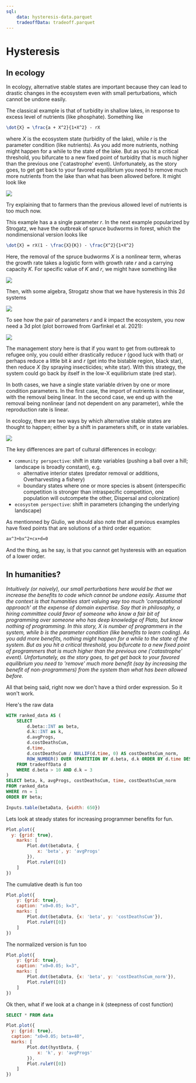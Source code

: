 ```yaml
---
sql:
    data: hysteresis-data.parquet
    tradeoffData: tradeoff.parquet
---
```


# Hysteresis

## In ecology

In ecology, alternative stable states are important because they can lead to drastic changes in the ecosystem even with small perturbations, which cannot be undone easily. 

The classical example is that of turbidity in shallow lakes, in response to excess level of nutrients (like phosphate). Something like

```tex
\dot{X} = \frac{a + X^2}{1+X^2} - rX
```

where _X_ is the ecosystem state (turbidity of the lake), while _r_ is the parameter condition (like nutrients). As you add more nutrients, nothing might happen for a while to the state of the lake. But as you hit a critical threshold, you bifurcate to a new fixed point of turbidity that is much higher than the previous one ('catastrophe' event). Unfortunately, as the story goes, to get get back to your favored equilibrium you need to remove much more nutrients from the lake than what has been allowed before. It might look like 

![](./figs/hysteresis.png)

Try explaining that to farmers than the previous allowed level of nutrients is too much now.

This example has a a single parameter _r_. In the next example popularized by Strogatz, we have the outbreak of spruce budworms in forest, which the nondimensional version looks like

```tex
\dot{X} = rX(1 - \frac{X}{K}) - \frac{X^2}{1+X^2}
```

Here, the removal of the spruce budworms _X_ is a nonlinear term, wheras the growth rate takes a logistic form with growth rate _r_ and a carrying capacity _K_. For specific value of _K_ and _r_, we might have something like

![](./figs/budworms1.png)

Then, with some algebra, Strogatz show that we have hysteresis in this 2d systems 

![](./figs/budworms2.png)

To see how the pair of parameters _r_ and _k_ impact the ecosystem, you now need a 3d plot (plot borrowed from Garfinkel et al. 2021):

![](./figs/budworms3.png)

The management story here is that if you want to get from outbreak to refugee only, you could either drastically reduce _r_ (good luck with that) or perhaps reduce a little bit _k_ and _r_ (get into the bistable region, black star), then reduce _X_ (by spraying insecticides; white star). With this strategy, the system could go back by itself in the low-X equilibrium state (red star).

In both cases, we have a single state variable driven by one or more condition parameters. In the first case, the import of nutrients is nonlinear, with the removal being linear. In the second case, we end up with the removal being nonlinear (and not dependent on any parameter), while the reproduction rate is linear. 

In ecology, there are two ways by which alternative stable states are thought to happen; either by a shift in parameters shift, or in state variables.

![](./figs/beisner2003.jpg)

The key differences are part of cultural differences in ecology:

- `community perspective`: shift in state variables (pushing a ball over a hill; landscape is broadly constant), e.g.
  - alternative interior states (predator removal or additions, Overharvesting a fishery)
  - boundary states where one or more species is absent (interspecific competition is stronger than intraspecific competition, one population will outcompete the other, Dispersal and colonization)
- `ecosystem perspective`: shift in parameters (changing the underlying landscape)


As mentionned by Giulio, we should also note that all previous examples have fixed points that are solutions of a third order equation:

```tex
ax^3+bx^2+cx+d=0
```

And the thing, as he say, is that you cannot get hysteresis with an equation of a lower order.

## In humanities?

_Intuitively (or naively), our small perturbations here would be that we increase the benefits to code which cannot be undone easily. Assume that the context is that humanities start valuing way too much 'computational approach' at the expense of domain expertise. Say that in philosophy, a hiring committee could  favor of someone who know a fair bit of programming over someone who has deep knowledge of Plato, but know nothing of programming. In this story, X is number of programmers in the system, while b is the parameter condition (like benefits to learn coding). As you add more benefits, nothing might happen for a while to the state of the system. But as you hit a critical threshold, you bifurcate to a new fixed point of programmers that is much higher than the previous one ('catastrophe' event). Unfortunately, as the story goes, to get get back to your favored equilibrium you need to 'remove' much more benefit (say by increasing the benefit of non-programmers) from the system than what has been allowed before._

All that being said, right now we don't have a third order expression. So it won't work. 

Here's the raw data

```sql id=[...betaData]
WITH ranked_data AS (
    SELECT 
        d.beta::INT as beta, 
        d.k::INT as k,  
        d.avgProgs,
        d.costDeathsCum,
        d.time,
        d.costDeathsCum / NULLIF(d.time, 0) AS costDeathsCum_norm,
        ROW_NUMBER() OVER (PARTITION BY d.beta, d.k ORDER BY d.time DESC, d.avgProgs) AS rn
    FROM tradeoffData d
    WHERE d.beta > 10 AND d.k = 3 
)
SELECT beta, k, avgProgs, costDeathsCum, time, costDeathsCum_norm
FROM ranked_data
WHERE rn = 1
ORDER BY beta;
```


```js
Inputs.table(betaData, {width: 650})
```

Lets look at steady states for increasing programmer benefits for fun. 

```js
Plot.plot({
  y: {grid: true},
    marks: [
        Plot.dot(betaData, {
            x: 'beta', y: 'avgProgs'
        }),
        Plot.ruleY([0])
    ]
})
```

The cumulative death is fun too

```js
Plot.plot({
    y: {grid: true},
    caption: "x0=0.05; k=3",
    marks: [
        Plot.dot(betaData, {x: 'beta', y: 'costDeathsCum'}),
        Plot.ruleY([0])
    ]
})
```

The normalized version is fun too

```js
Plot.plot({
    y: {grid: true},
    caption: "x0=0.05; k=3",
    marks: [
        Plot.dot(betaData, {x: 'beta', y: 'costDeathsCum_norm'}),
        Plot.ruleY([0])
    ]
})
```

Ok then, what if we look at a change in _k_ (steepness of cost function)

```sql id=[...hystData]
SELECT * FROM data
```

```js
Plot.plot({
  y: {grid: true},
  caption: "x0=0.05; beta=40",
  marks: [
        Plot.dot(hystData, {
            x: 'k', y: 'avgProgs'
        }),
        Plot.ruleY([0])
    ]
})
```

